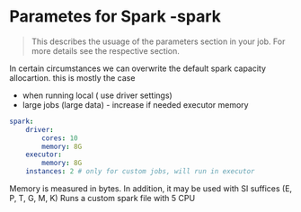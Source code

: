 <!-- markdownlint-disable MD033 -->
# Parametes for Spark -spark

> This describes the usuage of the parameters section in your job. For more details see the respective section.

In certain circumstances we can overwrite the default spark capacity allocartion. this is mostly the case

- when running local ( use driver settings)
- large jobs (large data) - increase if needed executor memory

```yaml
spark:
    driver:
        cores: 10
        memory: 8G
    executor:
        memory: 8G
    instances: 2 # only for custom jobs, will run in executor
```

Memory is measured in bytes. In addition, it may be used with SI suffices (E, P, T, G, M, K)
Runs a custom spark file with 5 CPU
